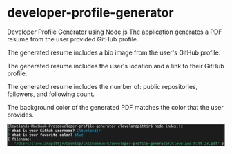 # developer-profile-generator
Developer Profile Generator using Node.js
The application generates a PDF resume from the user provided GitHub profile.

The generated resume includes a bio image from the user's GitHub profile.

The generated resume includes the user's location and a link to their GitHub profile.

The generated resume includes the number of: public repositories, followers, and following count.

The background color of the generated PDF matches the color that the user provides.

<img src="images/screenshot1.png">